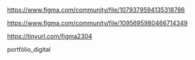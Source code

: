 https://www.figma.com/community/file/1079379594135318786

https://www.figma.com/community/file/1095695980466714349

https://tinyurl.com/figma2304

portfólio_digital 

